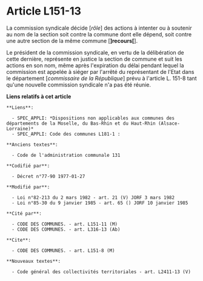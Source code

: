 # Article L151-13

La commission syndicale décide [*rôle*] des actions à intenter ou à soutenir au nom de la section soit contre la commune dont
elle dépend, soit contre une autre section de la même commune [**]recours[**].

Le président de la commission syndicale, en vertu de la délibération de cette dernière, représente en justice la section de
commune et suit les actions en son nom, même après l'expiration du délai pendant lequel la commission est appelée à siéger
par l'arrêté du représentant de l'Etat dans le département [*commissaire de la République*] prévu à l'article L. 151-8 tant
qu'une nouvelle commission syndicale n'a pas été réunie.

**Liens relatifs à cet article**

	**Liens**:

	  - SPEC_APPLI: *Dispositions non applicables aux communes des départements de la Moselle, du Bas-Rhin et du Haut-Rhin (Alsace-Lorraine)*
	  - SPEC_APPLI: Code des communes L181-1 :

	**Anciens textes**:

	  - Code de l'administration communale 131

	**Codifié par**:

	  - Décret n°77-90 1977-01-27

	**Modifié par**:

	  - Loi n°82-213 du 2 mars 1982 - art. 21 (V) JORF 3 mars 1982
	  - Loi n°85-30 du 9 janvier 1985 - art. 65 () JORF 10 janvier 1985

	**Cité par**:

	  - CODE DES COMMUNES. - art. L151-11 (M)
	  - CODE DES COMMUNES. - art. L316-13 (Ab)

	**Cite**:

	  - CODE DES COMMUNES. - art. L151-8 (M)

	**Nouveaux textes**:

	  - Code général des collectivités territoriales - art. L2411-13 (V)
